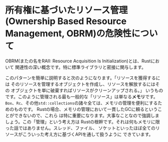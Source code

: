 <!-- # The Perils Of Ownership Based Resource Management (OBRM) -->
# 所有権に基づいたリソース管理(Ownership Based Resource Management, OBRM)の危険性について

<!--
OBRM (AKA RAII: Resource Acquisition Is Initialization) is something you'll
interact with a lot in Rust. Especially if you use the standard library.
-->
OBRM(またの名をRAII: Resource Acquisition Is Initialization)とは、Rustにおいて
関連性の深い概念です。特に標準ライブラリと密接に関与します。

<!--
Roughly speaking the pattern is as follows: to acquire a resource, you create an
object that manages it. To release the resource, you simply destroy the object,
and it cleans up the resource for you. The most common "resource" this pattern
manages is simply *memory*. `Box`, `Rc`, and basically everything in
`std::collections` is a convenience to enable correctly managing memory. This is
particularly important in Rust because we have no pervasive GC to rely on for
memory management. Which is the point, really: Rust is about control. However we
are not limited to just memory. Pretty much every other system resource like a
thread, file, or socket is exposed through this kind of API.
-->
このパターンを簡単に説明すると次のようになります。「リソースを獲得するには
そのリソースを管理するオブジェクトを作成し、リソースを解放するにはその
オブジェクトを単に破棄すればリソースがクリーンアップされる。」
いうものです。このように管理される最も一般的な「リソース」は単なる**メモリ**です。
`Box`、`Rc`、その他`std::collections`の諸々全ては、メモリの管理を便利にするためのものです。
Rustの場合、メモリの管理において一貫したGCに頼るということができないので、これら
は特に重要になります。大事なことなので強調しましょう。この「管理」という考え方は
Rustの根幹です。それは何もメモリに限った話ではありません。スレッド、ファイル、
ソケットといったほぼ全てのリソースがこういった考え方に基づくAPIを通して扱うように
できています。
